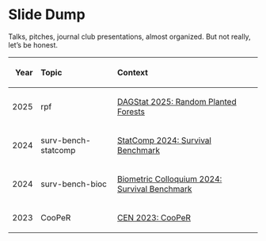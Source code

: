 
<!-- README.md is generated from README.Rmd. Please edit that file -->

# Slide Dump

Talks, pitches, journal club presentations, almost organized. But not
really, let’s be honest.

<table class="table" style="margin-left: auto; margin-right: auto;">

<thead>

<tr>

<th style="text-align:right;">

Year
</th>

<th style="text-align:left;">

Topic
</th>

<th style="text-align:left;">

Context
</th>

</tr>

</thead>

<tbody>

<tr>

<td style="text-align:right;">

2025
</td>

<td style="text-align:left;">

rpf
</td>

<td style="text-align:left;">

<a href="2025/03-dagstat/rpf.pdf">DAGStat 2025: Random Planted
Forests</a>
</td>

</tr>

<tr>

<td style="text-align:right;">

2024
</td>

<td style="text-align:left;">

surv-bench-statcomp
</td>

<td style="text-align:left;">

<a href="2024/07-statcomp/survbench.pdf">StatComp 2024: Survival
Benchmark</a>
</td>

</tr>

<tr>

<td style="text-align:right;">

2024
</td>

<td style="text-align:left;">

surv-bench-bioc
</td>

<td style="text-align:left;">

<a href="2024/02-biocoll/01MAR24_Lukas_Burk.pdf">Biometric Colloquium
2024: Survival Benchmark</a>
</td>

</tr>

<tr>

<td style="text-align:right;">

2023
</td>

<td style="text-align:left;">

CooPeR
</td>

<td style="text-align:left;">

<a href="2023/09-cooper/07SEP23_Lukas_Burk.pdf">CEN 2023: CooPeR</a>
</td>

</tr>

</tbody>

</table>
